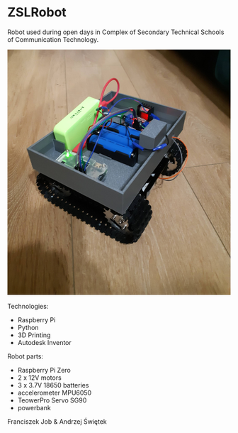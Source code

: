 # ZSLRobot
Robot used during open days in Complex of Secondary Technical Schools of Communication Technology.

![Quick look at the robot](https://github.com/Fiiranek/ZSLRobot/blob/master/robot.jpg)

Technologies:
- Raspberry Pi
- Python
- 3D Printing
- Autodesk Inventor

Robot parts:
- Raspberry Pi Zero
- 2 x 12V motors
- 3 x 3.7V 18650 batteries
- accelerometer MPU6050
- TeowerPro Servo SG90
- powerbank

Franciszek Job & Andrzej Świętek
